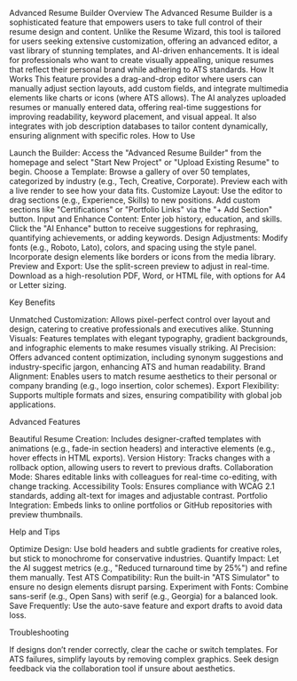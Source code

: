 Advanced Resume Builder
Overview
The Advanced Resume Builder is a sophisticated feature that empowers users to take full control of their resume design and content. Unlike the Resume Wizard, this tool is tailored for users seeking extensive customization, offering an advanced editor, a vast library of stunning templates, and AI-driven enhancements. It is ideal for professionals who want to create visually appealing, unique resumes that reflect their personal brand while adhering to ATS standards.
How It Works
This feature provides a drag-and-drop editor where users can manually adjust section layouts, add custom fields, and integrate multimedia elements like charts or icons (where ATS allows). The AI analyzes uploaded resumes or manually entered data, offering real-time suggestions for improving readability, keyword placement, and visual appeal. It also integrates with job description databases to tailor content dynamically, ensuring alignment with specific roles.
How to Use

Launch the Builder: Access the "Advanced Resume Builder" from the homepage and select "Start New Project" or "Upload Existing Resume" to begin.
Choose a Template: Browse a gallery of over 50 templates, categorized by industry (e.g., Tech, Creative, Corporate). Preview each with a live render to see how your data fits.
Customize Layout: Use the editor to drag sections (e.g., Experience, Skills) to new positions. Add custom sections like "Certifications" or "Portfolio Links" via the "+ Add Section" button.
Input and Enhance Content: Enter job history, education, and skills. Click the "AI Enhance" button to receive suggestions for rephrasing, quantifying achievements, or adding keywords.
Design Adjustments: Modify fonts (e.g., Roboto, Lato), colors, and spacing using the style panel. Incorporate design elements like borders or icons from the media library.
Preview and Export: Use the split-screen preview to adjust in real-time. Download as a high-resolution PDF, Word, or HTML file, with options for A4 or Letter sizing.

Key Benefits

Unmatched Customization: Allows pixel-perfect control over layout and design, catering to creative professionals and executives alike.
Stunning Visuals: Features templates with elegant typography, gradient backgrounds, and infographic elements to make resumes visually striking.
AI Precision: Offers advanced content optimization, including synonym suggestions and industry-specific jargon, enhancing ATS and human readability.
Brand Alignment: Enables users to match resume aesthetics to their personal or company branding (e.g., logo insertion, color schemes).
Export Flexibility: Supports multiple formats and sizes, ensuring compatibility with global job applications.

Advanced Features

Beautiful Resume Creation: Includes designer-crafted templates with animations (e.g., fade-in section headers) and interactive elements (e.g., hover effects in HTML exports).
Version History: Tracks changes with a rollback option, allowing users to revert to previous drafts.
Collaboration Mode: Shares editable links with colleagues for real-time co-editing, with change tracking.
Accessibility Tools: Ensures compliance with WCAG 2.1 standards, adding alt-text for images and adjustable contrast.
Portfolio Integration: Embeds links to online portfolios or GitHub repositories with preview thumbnails.

Help and Tips

Optimize Design: Use bold headers and subtle gradients for creative roles, but stick to monochrome for conservative industries.
Quantify Impact: Let the AI suggest metrics (e.g., "Reduced turnaround time by 25%") and refine them manually.
Test ATS Compatibility: Run the built-in "ATS Simulator" to ensure no design elements disrupt parsing.
Experiment with Fonts: Combine sans-serif (e.g., Open Sans) with serif (e.g., Georgia) for a balanced look.
Save Frequently: Use the auto-save feature and export drafts to avoid data loss.

Troubleshooting

If designs don’t render correctly, clear the cache or switch templates.
For ATS failures, simplify layouts by removing complex graphics.
Seek design feedback via the collaboration tool if unsure about aesthetics.
